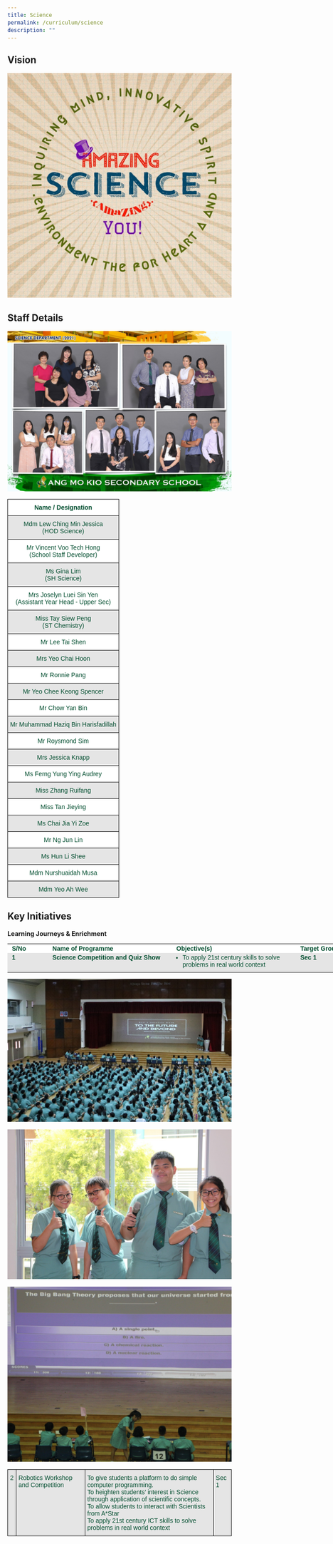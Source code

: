 ```yaml
---
title: Science
permalink: /curriculum/science
description: ""
---
```

Vision
------

![](/images/Science_Vision.jpg)

Staff Details
-------------

![](/images/science%20department%20f.jpg)

<style type="text/css">
.tg  {border-collapse:collapse;border-spacing:0;}
.tg td{border-color:black;border-style:solid;border-width:1px;font-family:Arial, sans-serif;font-size:14px;
  overflow:hidden;padding:10px 5px;word-break:normal;}
.tg th{border-color:black;border-style:solid;border-width:1px;font-family:Arial, sans-serif;font-size:14px;
  font-weight:normal;overflow:hidden;padding:10px 5px;word-break:normal;}
.tg .tg-74pa{background-color:#FFF;color:#004D2E;font-weight:bold;text-align:center;vertical-align:middle}
.tg .tg-t70x{background-color:#E5E5E5;color:#004D2E;text-align:center;vertical-align:top}
.tg .tg-fi1r{background-color:#FFF;color:#004D2E;text-align:center;vertical-align:top}
.tg .tg-wpup{background-color:#FFF;color:#004D2E;text-align:center;vertical-align:middle}
.tg .tg-bapb{background-color:#E5E5E5;color:#004D2E;text-align:center;vertical-align:middle}
</style>
<table class="tg">
<thead>
  <tr>
    <th class="tg-74pa"><span style="font-weight:700">Name / Designation</span></th>
  </tr>
</thead>
<tbody>
  <tr>
    <td class="tg-t70x"><span style="font-weight:400;color:#004D2E">Mdm Lew Ching Min Jessica</span><br><span style="font-weight:400;color:#004D2E">(HOD Science)</span></td>
  </tr>
  <tr>
    <td class="tg-fi1r"><span style="font-weight:400;color:#004D2E">Mr Vincent Voo Tech Hong</span><br><span style="font-weight:400;color:#004D2E">(School Staff Developer)</span></td>
  </tr>
  <tr>
    <td class="tg-t70x"><span style="font-weight:400;color:#004D2E">Ms Gina Lim</span><br><span style="font-weight:400;color:#004D2E">(SH Science)</span></td>
  </tr>
  <tr>
    <td class="tg-fi1r"><span style="font-weight:400;color:#004D2E">Mrs Joselyn Luei Sin Yen</span><br><span style="font-weight:400;color:#004D2E">(Assistant Year Head - Upper Sec)</span></td>
  </tr>
  <tr>
    <td class="tg-t70x"><span style="font-weight:400;color:#004D2E">Miss Tay Siew Peng</span><br><span style="font-weight:400;color:#004D2E">(ST Chemistry)</span></td>
  </tr>
  <tr>
    <td class="tg-wpup">Mr Lee Tai Shen</td>
  </tr>
  <tr>
    <td class="tg-bapb">Mrs Yeo Chai Hoon</td>
  </tr>
  <tr>
    <td class="tg-wpup">Mr Ronnie Pang</td>
  </tr>
  <tr>
    <td class="tg-bapb">Mr Yeo Chee Keong Spencer</td>
  </tr>
  <tr>
    <td class="tg-wpup">Mr Chow Yan Bin</td>
  </tr>
  <tr>
    <td class="tg-bapb">Mr Muhammad Haziq Bin Harisfadillah</td>
  </tr>
  <tr>
    <td class="tg-wpup">Mr Roysmond Sim</td>
  </tr>
  <tr>
    <td class="tg-bapb">Mrs Jessica Knapp</td>
  </tr>
  <tr>
    <td class="tg-wpup">Ms Ferng Yung Ying Audrey</td>
  </tr>
  <tr>
    <td class="tg-bapb">Miss Zhang Ruifang</td>
  </tr>
  <tr>
    <td class="tg-wpup">Miss Tan Jieying</td>
  </tr>
  <tr>
    <td class="tg-bapb">Ms Chai Jia Yi Zoe</td>
  </tr>
  <tr>
    <td class="tg-wpup">Mr Ng Jun Lin</td>
  </tr>
  <tr>
    <td class="tg-bapb">Ms Hun Li Shee</td>
  </tr>
  <tr>
    <td class="tg-wpup">Mdm Nurshuaidah Musa</td>
  </tr>
  <tr>
    <td class="tg-bapb">Mdm Yeo Ah Wee</td>
  </tr>
</tbody>
</table>

Key Initiatives
---------------

**Learning Journeys & Enrichment**

  

<table class="iveo_table ives_tab_modern2 ive_eobj_center" style="margin: auto; outline: 0px; padding: 0px; border-collapse: collapse; clear: both; border: none; color: rgb(0, 77, 46); font-family: Outfit, sans-serif; font-size: 14px; font-style: normal; font-variant-ligatures: normal; font-variant-caps: normal; font-weight: 400; letter-spacing: normal; orphans: 2; text-align: left; text-transform: none; white-space: normal; widows: 2; word-spacing: 0px; -webkit-text-stroke-width: 0px; background-color: rgb(255, 255, 255); text-decoration-thickness: initial; text-decoration-style: initial; text-decoration-color: initial; width: 920px;"><tbody style="margin: 0px; outline: 0px; padding: 0px;"><tr style="margin: 0px; outline: 0px; padding: 0px;"><td width="80px" style="margin: 0px; outline: 0px; padding: 2px 10px; text-align: left;"><strong style="margin: 0px; outline: 0px; padding: 0px;">S/No</strong><br style="margin: 0px; outline: 0px; padding: 0px;"></td><td width="300px" style="margin: 0px; outline: 0px; padding: 2px 10px; text-align: left;"><strong style="margin: 0px; outline: 0px; padding: 0px;">Name of Programme</strong><br style="margin: 0px; outline: 0px; padding: 0px;"></td><td width="300px" style="margin: 0px; outline: 0px; padding: 2px 10px; text-align: left;"><strong style="margin: 0px; outline: 0px; padding: 0px;">Objective(s)</strong><br style="margin: 0px; outline: 0px; padding: 0px;"></td><td width="300px" style="margin: 0px; outline: 0px; padding: 2px 10px; text-align: left;"><strong style="margin: 0px; outline: 0px; padding: 0px;">Target Group</strong><br style="margin: 0px; outline: 0px; padding: 0px;"></td></tr><tr style="margin: 0px; outline: 0px; padding: 0px; background-color: rgb(229, 229, 229);"><td valign="top" style="margin: 0px; outline: 0px; padding: 2px 10px; text-align: left;"><strong style="margin: 0px; outline: 0px; padding: 0px;">1</strong><br style="margin: 0px; outline: 0px; padding: 0px;"></td><td valign="top" style="margin: 0px; outline: 0px; padding: 2px 10px; text-align: left;"><strong style="margin: 0px; outline: 0px; padding: 0px;">Science Competition and Quiz Show</strong><br style="margin: 0px; outline: 0px; padding: 0px;"></td><td valign="top" style="margin: 0px; outline: 0px; padding: 2px 10px; text-align: left;"><ul style="margin: 0px 0px 0.5em 1em; outline: 0px; padding: 0px;"><li style="margin: 0px; outline: 0px; padding: 0px;">To apply 21st century skills to solve problems in real world context</li></ul></td><td valign="top" style="margin: 0px; outline: 0px; padding: 2px 10px; text-align: left;"><strong style="margin: 0px; outline: 0px; padding: 0px;">Sec 1</strong></td></tr></tbody></table>

![](/images/science_competition%201.jpg)

![](/images/science_competition%202.jpg)

![](/images/science_competition%203.jpg)

<style type="text/css">
.tg  {border-collapse:collapse;border-spacing:0;}
.tg td{border-color:black;border-style:solid;border-width:1px;font-family:Arial, sans-serif;font-size:14px;
  overflow:hidden;padding:10px 5px;word-break:normal;}
.tg th{border-color:black;border-style:solid;border-width:1px;font-family:Arial, sans-serif;font-size:14px;
  font-weight:normal;overflow:hidden;padding:10px 5px;word-break:normal;}
.tg .tg-didf{background-color:#E5E5E5;color:#004D2E;text-align:left;vertical-align:top}
</style>
<table class="tg">
<thead>
  <tr>
    <td class="tg-didf">2<br></td>
    <td class="tg-didf">Robotics Workshop and Competition<br></td>
    <td class="tg-didf">To give students a platform to do simple computer programming.<br>To heighten students’ interest in Science through application of scientific concepts.<br>To allow students to interact with Scientists from A*Star<br>To apply 21st century ICT skills to solve problems in real world context</td>
    <td class="tg-didf">Sec 1</td>
  </tr>
</thead>
</table>

